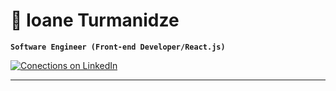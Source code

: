 # 👾 Ioane Turmanidze
**`Software Engineer (Front-end Developer/React.js)`**

<p align="left">
  <a href="https://www.linkedin.com/mynetwork/network-manager/people-follow/followers">
    <img alt="Conections on LinkedIn" title="Conections on LinkedIn" src="https://custom-icon-badges.demolab.com/github/followers/ioane-tech?color=236ad3&labelColor=1155ba&style=for-the-badge&logo=person-add&label=Conectinos on LinkedIn&logoColor=white"/></a>
 
---
